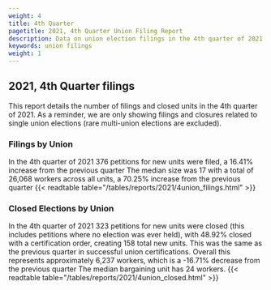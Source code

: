 ```yaml
---
weight: 4
title: 4th Quarter
pagetitle: 2021, 4th Quarter Union Filing Report
description: Data on union election filings in the 4th quarter of 2021
keywords: union filings
weight: 1
---
```


## 2021, 4th Quarter filings

This report details the number of filings and closed units in the 4th quarter of 2021. As a reminder, we are only showing filings and closures related to single union elections (rare multi-union elections are excluded).

### Filings by Union
In the 4th quarter of 2021 376 petitions for new units were filed, a 16.41% increase from the previous quarter The median size was 17 with a total of 26,068 workers across all units, a 70.25% increase from the previous quarter
{{< readtable table="/tables/reports/2021/4union_filings.html" >}}

### Closed Elections by Union
In the 4th quarter of 2021 323 petitions for new units were closed (this includes petitions where no election was ever held), with 48.92% closed with a certification order, creating 158 total new units. This was the same as the previous quarter in successful union certifications. Overall this represents approximately 6,237 workers, which is a -16.71% decrease from the previous quarter The median bargaining unit has 24 workers.
{{< readtable table="/tables/reports/2021/4union_closed.html" >}}
